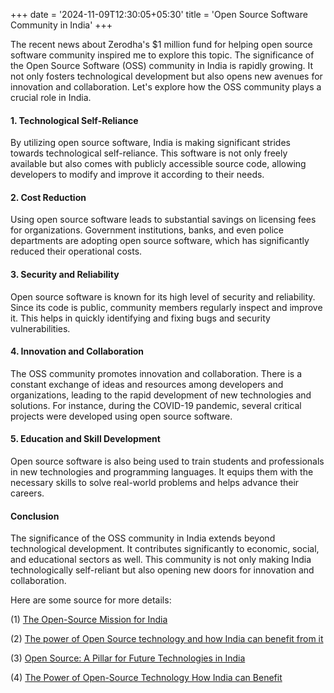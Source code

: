 +++
date = '2024-11-09T12:30:05+05:30'
title = 'Open Source Software Community in India'
+++

The recent news about Zerodha's $1 million fund for helping open source software community inspired me to explore this topic.
The significance of the Open Source Software (OSS) community in India is rapidly growing. It not only fosters technological development but also opens new avenues for innovation and collaboration. Let's explore how the OSS community plays a crucial role in India.

#### 1. Technological Self-Reliance

By utilizing open source software, India is making significant strides towards technological self-reliance. This software is not only freely available but also comes with publicly accessible source code, allowing developers to modify and improve it according to their needs.

#### 2. Cost Reduction

Using open source software leads to substantial savings on licensing fees for organizations. Government institutions, banks, and even police departments are adopting open source software, which has significantly reduced their operational costs.

#### 3. Security and Reliability

Open source software is known for its high level of security and reliability. Since its code is public, community members regularly inspect and improve it. This helps in quickly identifying and fixing bugs and security vulnerabilities.

#### 4. Innovation and Collaboration

The OSS community promotes innovation and collaboration. There is a constant exchange of ideas and resources among developers and organizations, leading to the rapid development of new technologies and solutions. For instance, during the COVID-19 pandemic, several critical projects were developed using open source software.

#### 5. Education and Skill Development

Open source software is also being used to train students and professionals in new technologies and programming languages. It equips them with the necessary skills to solve real-world problems and helps advance their careers.

#### Conclusion

The significance of the OSS community in India extends beyond technological development. It contributes significantly to economic, social, and educational sectors as well. This community is not only making India technologically self-reliant but also opening new doors for innovation and collaboration.

Here are some source for more details:

(1) [The Open-Source Mission for India](https://www.drishtiias.com/daily-updates/daily-news-editorials/the-open-source-mission-for-india)

(2) [The power of Open Source technology and how India can benefit from it](https://tech.hindustantimes.com/tech/news/the-power-of-open-source-technology-and-how-india-can-benefit-from-it-71633005318343.html)

(3) [Open Source: A Pillar for Future Technologies in India](https://www.linuxfoundation.org/blog/open-source-a-pillar-for-future-technologies-in-india)

(4) [The Power of Open-Source Technology How India can Benefit](https://www.sourcefuse.com/resources/blog/the-power-of-open-source-technology-how-india-can-benefit/)


